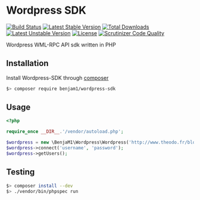 # Wordpress SDK
[![Build Status](https://travis-ci.org/benja-M-1/wordpress-sdk.png?branch=master)](https://travis-ci.org/benja-M-1/wordpress-sdk) [![Latest Stable Version](https://poser.pugx.org/benjam1/wordpress-sdk/v/stable.png)](https://packagist.org/packages/benjam1/wordpress-sdk) [![Total Downloads](https://poser.pugx.org/benjam1/wordpress-sdk/downloads.png)](https://packagist.org/packages/benjam1/wordpress-sdk) [![Latest Unstable Version](https://poser.pugx.org/benjam1/wordpress-sdk/v/unstable.png)](https://packagist.org/packages/benjam1/wordpress-sdk) [![License](https://poser.pugx.org/benjam1/wordpress-sdk/license.png)](https://packagist.org/packages/benjam1/wordpress-sdk) [![Scrutinizer Code Quality](https://scrutinizer-ci.com/g/benja-M-1/wordpress-sdk/badges/quality-score.png?s=1d134454a71636861f1f266c35288bbf7fb0afed)](https://scrutinizer-ci.com/g/benja-M-1/wordpress-sdk/)

Wordpress WML-RPC API sdk written in PHP

## Installation

Install Wordpress-SDK through [composer](http://getcomposer.org/)

```bash
$> composer require benjam1/wordpress-sdk
```

## Usage

```php
<?php

require_once __DIR__.'/vendor/autoload.php';

$wordpress = new \BenjaM1\Wordpress\Wordpress('http://www.theodo.fr/blog/xmlrpc.php');
$wordpress->connect('username', 'password');
$wordpress->getUsers();
```

## Testing

```bash
$> composer install --dev
$> ./vendor/bin/phpspec run
```